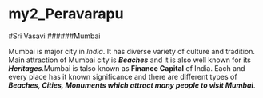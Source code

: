 # my2_Peravarapu
#Sri Vasavi
######Mumbai

Mumbai is major city in *India*. It has diverse variety of culture and tradition. Main attraction of Mumbai city is ***Beaches*** and it is also well known for its ***Heritages***.Mumbai is talso known as **Finance Capital** of India. Each and every place has it known significance and there are different types of ***Beaches, Cities, Monuments which attract many people to visit Mumbai***.